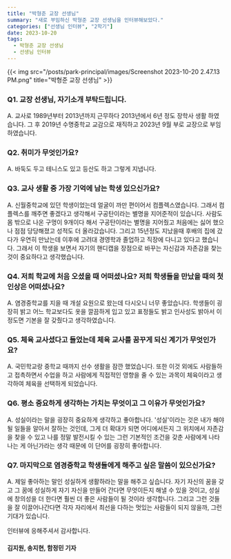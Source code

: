 ```yaml
---
title: "박형준 교장 선생님"
summary: "새로 부임하신 박형준 교장 선생님을 인터뷰해보았다."
categories: ["선생님 인터뷰", "2학기"]
date: 2023-10-20
tags:
  - 박형준 교장 선생님
  - 선생님 인터뷰
---
```


{{< img src="/posts/park-principal/images/Screenshot 2023-10-20 2.47.13 PM.png" title="박형준 교장 선생님" >}}

### Q1. 교장 선생님, 자기소개 부탁드립니다.
A. 교사로 1989년부터 2013년까지 근무하다 2013년에서 6년 정도 장학사 생활 하였습니다. 그 후 2019년 수명중학교 교감으로 재직하고 2023년 9월 부로 교장으로 부임하였습니다.

### Q2. 취미가 무엇인가요?
A. 바둑도 두고 테니스도 있고 등산도 하고 그렇게 지냅니다.

### Q3. 교사 생활 중 가장 기억에 남는 학생 있으신가요?
A. 신월중학교에 있던 학생이었는데 얼굴이 까만 편이어서 컴플렉스였습니다. 그래서 컴플렉스를 깨주면 좋겠다고 생각해서 구공탄이라는 별명을 지어준적이 있습니다. 사람도 몸 밖으로 나온 구멍이 9개이다 해서 구공탄이라는 별명을 지어줬고 처음에는 싫어 했으나 점점 당당해졌고 성적도 더 올라갔습니다. 그리고 15년정도 지났을때 후배의 집에 갔다가 우연히 만났는데  이후에 고려대 경영학과 졸업하고 직장에 다니고 있다고 했습니다. 그래서 이 학생을 보면서 자기의 핸디캡을 장점으로 바꾸는 자신감과 자존감을 찾는 것이 중요하다고 생각했습니다.

### Q4. 저희 학교에 처음 오셨을 때 어떠셨나요? 저희 학생들을 만났을 때의 첫인상은 어떠셨나요?
A. 염경중학교를 지을 때 개설 요원으로 왔는데 다시오니 너무 좋았습니다. 학생들이 굉장히 밝고 어느 학교보다도 옷을 깔끔하게 입고 있고 표정들도 밝고 인사성도 밝아서 이 정도면 기본을 잘 갖췄다고 생각하였습니다.

### Q5. 체육 교사셨다고 들었는데 체육 교사를 꿈꾸게 되신 계기가 무엇인가요?
A. 국민학교랑 중학교 때까지 선수 생활을 잠깐 했었습니다. 또한 이것 외에도 사람들하고 접촉하면서 수업을 하고 사람에게 직접적인 영향을 줄 수 있는 과목이 체육이라고 생각하여 체육을 선택하게 되었습니다.

### Q6. 평소 중요하게 생각하는 가치는 무엇이고 그 이유가 무엇인가요?
A. 성실이라는 말을 굉장히 중요하게 생각하고 좋아합니다. '성실'이라는 것은 내가 해야 될 일들을 알아서 잘하는 것인데, 그게 더 확대가 되면 어디에서든지 그 위치에서 자존감을 찾을 수 있고 나를 정말 발전시킬 수 있는 그런 기본적인 조건을 갖춘 사람에게 나타나는 게  아닌가라는 생각 때문에 이 단어를 굉장히 좋아합니다.

### Q7. 마지막으로 염경중학교 학생들에게 해주고 싶은 말씀이 있으신가요?
A. 제일 좋아하는 말인 성실하게 생활하라는 말을 해주고 싶습니다. 자기 자신의 꿈을 갖고 그 꿈에 성실하게 자기 자신을 만들어 간다면 무엇이든지 해낼 수 있을 것이고, 성실에 창의성을 더 한다면 훨씬 더 좋은 사람들이 될 것이라 생각합니다. 그리고 그런 것들을 잘 이끌어나간다면 각자 자리에서 최선을 다하는 멋있는 사람들이 되지 않을까, 그런 기대가 있습니다.

인터뷰에 응해주셔서 감사합니다.

#### 김지원, 송지현, 함정민 기자
